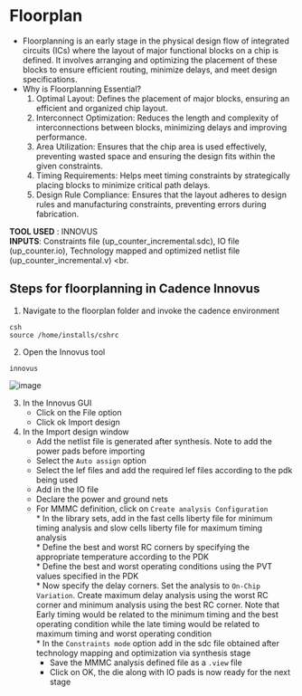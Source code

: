 # Floorplan

* Floorplanning is an early stage in the physical design flow of integrated circuits (ICs) where the layout of major functional blocks on a chip is defined. It involves arranging and optimizing the placement of these blocks to ensure efficient routing, minimize delays, and meet design specifications.
* Why is Floorplanning Essential?
    1. Optimal Layout: Defines the placement of major blocks, ensuring an efficient and organized chip layout.
    2. Interconnect Optimization: Reduces the length and complexity of interconnections between blocks, minimizing delays and improving performance.
    3. Area Utilization: Ensures that the chip area is used effectively, preventing wasted space and ensuring the design fits within the given constraints.
    4. Timing Requirements: Helps meet timing constraints by strategically placing blocks to minimize critical path delays.
    5. Design Rule Compliance: Ensures that the layout adheres to design rules and manufacturing constraints, preventing errors during fabrication.

**TOOL USED** : INNOVUS <br>
**INPUTS**: Constraints file (up_counter_incremental.sdc), IO file (up_counter.io), Technology mapped and optimized netlist file (up_counter_incremental.v) <br.

## Steps for floorplanning in Cadence Innovus

1. Navigate to the floorplan folder and invoke the cadence environment
```
csh
source /home/installs/cshrc
```
2. Open the Innovus tool
```
innovus
```
![image](https://github.com/user-attachments/assets/a17155b8-fb30-4405-82c8-a762ef628ad0)

3. In the Innovus GUI
    * Click on the File option
    * Click ok Import design
4. In the Import design window
    * Add the netlist file is generated after synthesis. Note to add the power pads before importing
    * Select the `Auto assign` option
    * Select the lef files and add the required lef files according to the pdk being used
    * Add in the IO file
    * Declare the power and ground nets
    * For MMMC definition, click on `Create analysis Configuration` <br>
            * In the library sets, add in the fast cells liberty file for minimum timing analysis and slow cells liberty file for maximum timing analysis <br>
            * Define the best and worst RC corners by specifying the appropriate temperature according to the PDK <br>
            * Define the best and worst operating conditions using the PVT values specified in the PDK <br>
            * Now specify the delay corners. Set the analysis to `On-Chip Variation`. Create maximum delay analysis using the worst RC corner and minimum analysis using the best RC corner. Note that Early timing would be related to the minimum timing and the best operating condition while the late timing would be related to maximum timing and worst operating condition <br>
            * In the `Constraints mode` option add in the sdc file obtained after technology mapping and optimization via synthesis stage <br>
      * Save the MMMC analysis defined file as a `.view` file
      * Click on OK, the die along with IO pads is now ready for the next stage 

     
   
